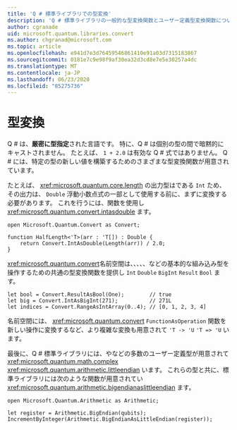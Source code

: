 ```yaml
---
title: 'Q # 標準ライブラリでの型変換'
description: 'Q # 標準ライブラリの一般的な型変換関数とユーザー定義型変換関数について説明します。'
author: cgranade
uid: microsoft.quantum.libraries.convert
ms.author: chgranad@microsoft.com
ms.topic: article
ms.openlocfilehash: e941d7e3d76459546861410e91a03d7315183867
ms.sourcegitcommit: 0181e7c9e98f9af30ea32d3cd8e7e5e30257a4dc
ms.translationtype: MT
ms.contentlocale: ja-JP
ms.lasthandoff: 06/23/2020
ms.locfileid: "85275736"
---
```

# <a name="type-conversions"></a>型変換 #

Q # は、**厳密に型指定**された言語です。
特に、Q # は個別の型の間で暗黙的にキャストされません。 たとえば、 `1 + 2.0` は有効な Q # 式ではありません。
Q # には、特定の型の新しい値を構築するためのさまざまな型変換関数が用意されています。

たとえば、 <xref:microsoft.quantum.core.length> の出力型はである `Int` ため、その出力は、 `Double` 浮動小数点式の一部として使用する前に、まずに変換する必要があります。
これを行うには、関数を使用し <xref:microsoft.quantum.convert.intasdouble> ます。

```qsharp
open Microsoft.Quantum.Convert as Convert;

function HalfLength<'T>(arr : 'T[]) : Double {
    return Convert.IntAsDouble(Length(arr)) / 2.0;
}
```

<xref:microsoft.quantum.convert>名前空間は、、、、、などの基本的な組み込み型を操作するための共通の型変換関数を提供し `Int` `Double` `BigInt` `Result` `Bool` ます。

```qsharp
let bool = Convert.ResultAsBool(One);        // true
let big = Convert.IntAsBigInt(271);          // 271L
let indices = Convert.RangeAsIntArray(0..4); // [0, 1, 2, 3, 4]
```

名前空間には、 <xref:microsoft.quantum.convert> `FunctionAsOperation` 関数を新しい操作に変換するなど、より複雑な変換も用意されて `'T -> 'U` `'T => 'U` います。

最後に、Q # 標準ライブラリには、やなどの多数のユーザー定義型が用意されて <xref:microsoft.quantum.math.complex> <xref:microsoft.quantum.arithmetic.littleendian> います。
これらの型と共に、標準ライブラリには次のような関数が用意されてい <xref:microsoft.quantum.arithmetic.bigendianaslittleendian> ます。

```Q#
open Microsoft.Quantum.Arithmetic as Arithmetic;

let register = Arithmetic.BigEndian(qubits);
IncrementByInteger(Arithmetic.BigEndianAsLittleEndian(register));
```
